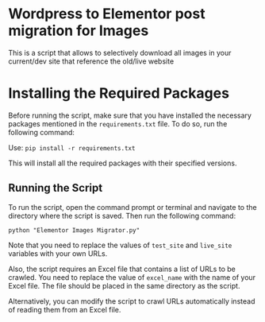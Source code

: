 # Wordpress to Elementor post migration for Images
 This is a script that allows to selectively download all images in your current/dev site that reference the old/live website

# Installing the Required Packages

Before running the script, make sure that you have installed the necessary packages mentioned in the `requirements.txt` file. To do so, run the following command:

Use: 
`pip install -r requirements.txt`

This will install all the required packages with their specified versions.

## Running the Script

To run the script, open the command prompt or terminal and navigate to the directory where the script is saved. Then run the following command:

`python "Elementor Images Migrator.py"`

  
Note that you need to replace the values of `test_site` and `live_site` variables with your own URLs.

Also, the script requires an Excel file that contains a list of URLs to be crawled. You need to replace the value of  `excel_name`   with the name of your Excel file. The file should be placed in the same directory as the script.

Alternatively, you can modify the script to crawl URLs automatically instead of reading them from an Excel file.